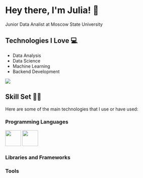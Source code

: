 # Hey there, I'm Julia! 🌷
Junior Data Analist at Moscow State University


## Technologies I Love 💻
* Data Analysis
* Data Science
* Machine Learning
* Backend Development

<div style="display: flex; flex-direction: row;">
 <img class="img" src="https://github-readme-stats.vercel.app/api/top-langs/?username=tulipwrld&theme=light&layout=compact" />
</div>


## Skill Set 💪🏻 ##
Here are some of the main technologies that I use or have used:

### Programming Languages
<img src = 'https://github.com/MarikIshtar007/MarikIshtar007/blob/master/images/python2.png' height='50'/> <img src = 'https://github.com/MarikIshtar007/MarikIshtar007/blob/master/images/cpp.svg' width='50'/>

### Libraries and Frameworks

### Tools
